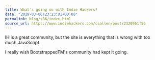 ```yaml
---
title: What's going on with Indie Hackers?
date: "2019-03-06T23:23:01+00:00"
permalink: blog/s86/index.html
source_url: https://www.indiehackers.com/csallen/post/2320961f56
---
```


IH is a great community, but the site is everything that is wrong with too much JavaScript.

I really wish BootstrappedFM's community had kept it going.
